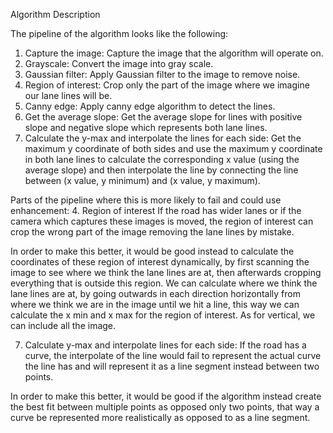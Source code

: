 Algorithm Description

The pipeline of the algorithm looks like the following:
1. Capture the image: Capture the image that the algorithm will operate on.
2. Grayscale: Convert the image into gray scale.
3. Gaussian filter: Apply Gaussian filter to the image to remove noise.
4. Region of interest: Crop only the part of the image where we imagine our lane lines will be.
5. Canny edge: Apply canny edge algorithm to detect the lines.
6. Get the average slope: Get the average slope for lines with positive slope and negative slope which represents both lane lines.
7. Calculate the y-max and interpolate the lines for each side: Get the maximum y coordinate of both sides and use the maximum y coordinate in both lane lines to calculate the corresponding x value (using the average slope) and then interpolate the line by connecting the line between (x value, y minimum) and (x value, y maximum).


Parts of the pipeline where this is more likely to fail and could use enhancement:
4. Region of interest
  If the road has wider lanes or if the camera which captures these images is moved, the region of interest can crop the wrong part of the image removing the lane lines by mistake.

  In order to make this better, it would be good instead to calculate the coordinates of these region of interest dynamically, by first scanning the image to see where we think the lane lines are at, then afterwards cropping everything that is outside this region. We can calculate where we think the lane lines are at, by going outwards in each direction horizontally from where we think we are in the image until we hit a line, this way we can calculate the x min and x max for the region of interest. As for vertical, we can include all the image.

7. Calculate y-max and interpolate lines for each side:
  If the road has a curve, the interpolate of the line would fail to represent the actual curve the line has and will represent it as a line segment instead between two points.

  In order to make this better, it would be good if the algorithm instead create the best fit between multiple points as opposed only two points, that way a curve be represented more realistically as opposed to as a line segment.
